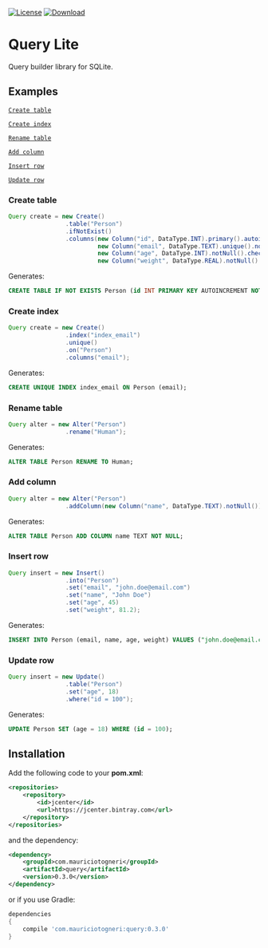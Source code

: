 [![License](https://img.shields.io/badge/license-MIT-green.svg)](https://github.com/mauriciotogneri/query-lite/blob/master/LICENSE.md)
[![Download](https://api.bintray.com/packages/mauriciotogneri/maven/querylite/images/download.svg)](https://bintray.com/mauriciotogneri/maven/querylite/_latestVersion)

# Query Lite
Query builder library for SQLite.

## Examples

[`Create table`](README.md#create-table)

[`Create index`](README.md#create-index)

[`Rename table`](README.md#rename-table)

[`Add column`](README.md#add-column)

[`Insert row`](README.md#insert-row)

[`Update row`](README.md#update-row)

### Create table

```java
Query create = new Create()
                .table("Person")
                .ifNotExist()
                .columns(new Column("id", DataType.INT).primary().autoincrement().notNull(),
                         new Column("email", DataType.TEXT).unique().notNull(),
                         new Column("age", DataType.INT).notNull().check("age >= 0"),
                         new Column("weight", DataType.REAL).notNull().check("weight >= 0"));
```

Generates:

```sql
CREATE TABLE IF NOT EXISTS Person (id INT PRIMARY KEY AUTOINCREMENT NOT NULL, email TEXT UNIQUE NOT NULL, age INT NOT NULL CHECK (age >= 0), weight REAL NOT NULL CHECK (weight >= 0));
```

### Create index

```java
Query create = new Create()
                .index("index_email")
                .unique()
                .on("Person")
                .columns("email");
```

Generates:

```sql
CREATE UNIQUE INDEX index_email ON Person (email);
```

### Rename table

```java
Query alter = new Alter("Person")
                .rename("Human");
```

Generates:

```sql
ALTER TABLE Person RENAME TO Human;
```

### Add column

```java
Query alter = new Alter("Person")
                .addColumn(new Column("name", DataType.TEXT).notNull());
```

Generates:

```sql
ALTER TABLE Person ADD COLUMN name TEXT NOT NULL;
```

### Insert row

```java
Query insert = new Insert()
                .into("Person")
                .set("email", "john.doe@email.com")
                .set("name", "John Doe")
                .set("age", 45)
                .set("weight", 81.2);
```

Generates:

```sql
INSERT INTO Person (email, name, age, weight) VALUES ("john.doe@email.com", "John Doe", 45, 81.2);
```

### Update row

```java
Query insert = new Update()
                .table("Person")
                .set("age", 18)
                .where("id = 100");
```

Generates:

```sql
UPDATE Person SET (age = 18) WHERE (id = 100);
```

## Installation

Add the following code to your **pom.xml**:

```xml
<repositories>
    <repository>
        <id>jcenter</id>
        <url>https://jcenter.bintray.com</url>
    </repository>
</repositories>
```

and the dependency:

```xml
<dependency>
    <groupId>com.mauriciotogneri</groupId>
    <artifactId>query</artifactId>
    <version>0.3.0</version>
</dependency>
```

or if you use Gradle:

```groovy
dependencies
{
    compile 'com.mauriciotogneri:query:0.3.0'
}
```